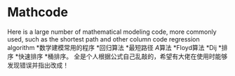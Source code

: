 # Mathcode
 Here is a large number of mathematical modeling code, more commonly used, such as the shortest path and other column code
regression algorithm
*数学建模常用的程序
 *回归算法
 *最短路径
   *A*算法
   *Floyd算法
   *Dij
 *排序
   *快速排序
   *桶排序。
全是个人根据公式自己乱敲的，希望有大佬在使用时能够发现错误并指出改成！
